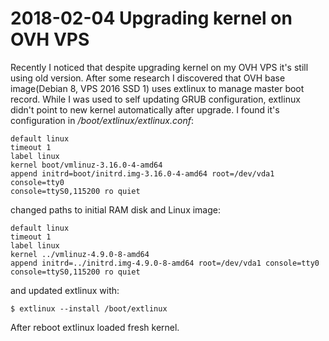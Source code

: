 # 2018-02-04 Upgrading kernel on OVH VPS

Recently I noticed that despite upgrading kernel on my OVH VPS it's still using
old version. After some research I discovered that OVH base image(Debian 8, VPS
2016 SSD 1) uses extlinux to manage master boot record. While I was used to self
updating GRUB configuration, extlinux didn't point to new kernel automatically
after upgrade. I found it's configuration in
*/boot/extlinux/extlinux.conf*:

```
default linux
timeout 1
label linux
kernel boot/vmlinuz-3.16.0-4-amd64
append initrd=boot/initrd.img-3.16.0-4-amd64 root=/dev/vda1 console=tty0
console=ttyS0,115200 ro quiet
```

changed paths to initial RAM disk and Linux image:

```
default linux
timeout 1
label linux
kernel ../vmlinuz-4.9.0-8-amd64
append initrd=../initrd.img-4.9.0-8-amd64 root=/dev/vda1 console=tty0
console=ttyS0,115200 ro quiet
```

and updated extlinux with:

```
$ extlinux --install /boot/extlinux
```

After reboot extlinux loaded fresh kernel.
